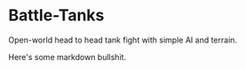 # Battle-Tanks
Open-world head to head tank fight with simple AI and terrain.

Here's some markdown bullshit.
